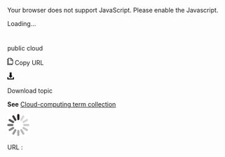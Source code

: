 Your browser does not support JavaScript. Please enable the Javascript.

Loading...

# 

public cloud

![Copy URL](public-cloud_files/Copy.png)
Copy URL

![Download](public-cloud_files/Download.png)

Download topic

**See** [Cloud-computing term collection](https://worldready.cloudapp.net/Styleguide/Read?id=2700&topicid=28841)

![In progress](public-cloud_files/activity-large.gif)

URL :
